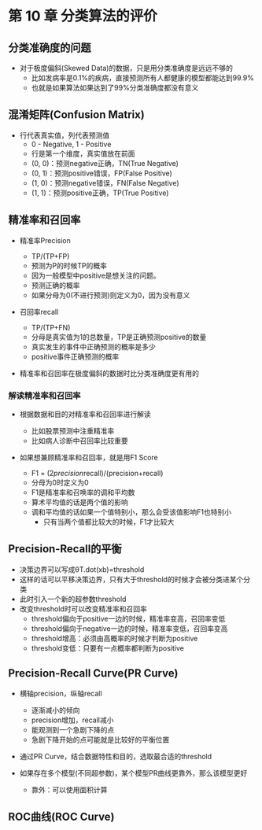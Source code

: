 # 第 10 章 分类算法的评价

## 分类准确度的问题

- 对于极度偏斜(Skewed Data)的数据，只是用分类准确度是远远不够的
  - 比如发病率是0.1%的疾病，直接预测所有人都健康的模型都能达到99.9%
  - 也就是如果算法如果达到了99%分类准确度都没有意义

## 混淆矩阵(Confusion Matrix)

- 行代表真实值，列代表预测值
  - 0 - Negative, 1 - Positive
  - 行是第一个维度，真实值放在前面
  - (0, 0)：预测negative正确，TN(True Negative)
  - (0, 1)：预测positive错误，FP(False Positive)
  - (1, 0)：预测negative错误，FN(False Negative)
  - (1, 1)：预测positive正确，TP(True Positive)

## 精准率和召回率

- 精准率Precision
  - TP/(TP+FP)
  - 预测为P的时候TP的概率
  - 因为一般模型中positive是想关注的问题。
  - 预测正确的概率
  - 如果分母为0(不进行预测)则定义为0，因为没有意义

- 召回率recall
  - TP/(TP+FN)
  - 分母是真实值为1的总数量，TP是正确预测positive的数量
  - 真实发生的事件中正确预测的概率是多少
  - positive事件正确预测的概率

- 精准率和召回率在极度偏斜的数据时比分类准确度更有用的

### 解读精准率和召回率

- 根据数据和目的对精准率和召回率进行解读
  - 比如股票预测中注重精准率
  - 比如病人诊断中召回率比较重要

- 如果想兼顾精准率和召回率，就是用F1 Score
  - F1 =  (2*precision*recall)/(precision+recall)
  - 分母为0时定义为0
  - F1是精准率和召唤率的调和平均数
  - 算术平均值的话是两个值的影响
  - 调和平均值的话如果一个值特别小，那么会受该值影响F1也特别小
    - 只有当两个值都比较大的时候，F1才比较大

## Precision-Recall的平衡

- 决策边界可以写成θT.dot(xb)=threshold
- 这样的话可以平移决策边界，只有大于threshold的时候才会被分类进某个分类
- 此时引入一个新的超参数threshold
- 改变threshold时可以改变精准率和召回率
  - threshold偏向于positive一边的时候，精准率变高，召回率变低
  - threshold偏向于negative一边的时候，精准率变低，召回率变高
  - threshold增高：必须由高概率的时候才判断为positive
  - threshold变低：只要有一点概率都判断为positive

## Precision-Recall Curve(PR Curve)
- 横轴precision，纵轴recall
  - 逐渐减小的倾向
  - precision增加，recall减小
  - 能观测到一个急剧下降的点
  - 急剧下降开始的点可能就是比较好的平衡位置

- 通过PR Curve，结合数据特性和目的，选取最合适的threshold

- 如果存在多个模型(不同超参数)，某个模型PR曲线更靠外，那么该模型更好
  - 靠外：可以使用面积计算

## ROC曲线(ROC Curve)